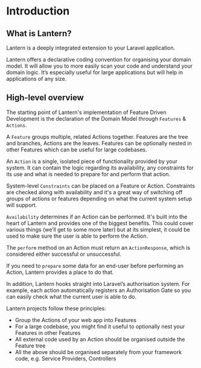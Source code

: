 # Introduction

## What is Lantern?

Lantern is a deeply integrated extension to your Laravel application.

Lantern offers a declarative coding convention for organising your domain model. It will allow you to more easily scan your code and understand your domain logic. It’s especially useful for large applications but will help in applications of any size.

## High-level overview

The starting point of Lantern's implementation of Feature Driven Development is the declaration of the Domain Model through `Features` & `Actions`.

A `Feature` groups multiple, related Actions together. Features are the tree and branches, Actions are the leaves. Features can be optionally nested in other Features which can be useful for large codebases.

An `Action` is a single, isolated piece of functionality provided by your system. It can contain the logic regarding its availability, any constraints for its use and what is needed to prepare for and perform that action.

System-level `Constraints` can be placed on a Feature or Action. Constraints are checked along with availability and it's a great way of switching off groups of actions or features depending on what the current system setup will support.

`Availability` determines if an Action can be performed. It's built into the heart of Lantern and provides one of the biggest benefits. This could cover various things (we’ll get to some more later) but at its simplest, it could be used to make sure the user is able to perform the Action.

The `perform` method on an Action must return an `ActionResponse`, which is considered either successful or unsuccessful.

If you need to `prepare` some data for an end-user before performing an Action, Lantern provides a place to do that.

In addition, Lantern hooks straight into Laravel’s authorisation system. For example, each action automatically registers an Authorisation Gate so you can easily check what the current user is able to do. 

Lantern projects follow these principles:

* Group the Actions of your web app into Features
* For a large codebase, you might find it useful to optionally nest your Features in other Features
* All external code used by an Action should be organised outside the Feature tree
* All the above should be organised separately from your framework code, e.g. Service Providers, Controllers

